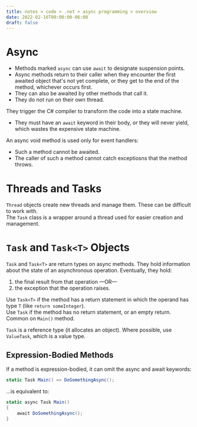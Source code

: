 ```yaml
---
title: notes > code > .net > async programming > overview
date: 2022-02-16T00:00:00-06:00
draft: false
---
```


# Async
- Methods marked `async` can use `await` to designate suspension points.
- Async methods return to their caller when they encounter the first awaited object that's not yet complete, or they get to the end of the method, whichever occurs first.
- They can also be awaited by other methods that call it.
- They do not run on their own thread.

They trigger the C# compiler to transform the code into a state machine.
- They must have an `await` keyword in their body, or they will never yield, which wastes the expensive state machine.

An async void method is used only for event handlers:
- Such a method cannot be awaited.
- The caller of such a method cannot catch exceptiosns that the method throws.

# Threads and Tasks
`Thread` objects create new threads and manage them.  These can be difficult to work with.  
The `Task` class is a wrapper around a thread used for easier creation and management.

# `Task` and `Task<T>` Objects
`Task` and `Task<T>` are return types on async methods.  They hold information about the state of an asynchronous operation.  Eventually, they hold:
1. the final result from that operation —OR—
2. the exception that the operation raises.

Use `Task<T>` if the method has a return statement in which the operand has type `T` (like `return someInteger`).  
Use `Task` if the method has no return statement, or an empty return.  Common on `Main()` method.

`Task` is a reference type (it allocates an object).  Where possible, use `ValueTask`, which is a value type.

## Expression-Bodied Methods
If a method is expression-bodied, it can omit the async and await keywords:

```cs
static Task Main() => DoSomethingAsync();
```
…is equivalent to:
```cs
static async Task Main() 
{
	await DoSomethingAsync();
}
```
